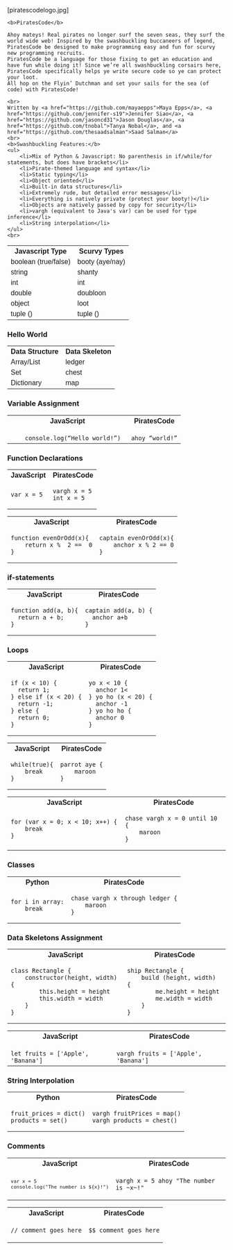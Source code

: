 <html>
<head>
<style>
table {
  font-family: arial, sans-serif;
  border-collapse: collapse;
  width: 100%;
}

td, th {
  border: 1px solid #dddddd;
  text-align: left;
  padding: 8px;
}

tr:nth-child(even) {
  background-color: #dddddd;
}
</style>
</head>
<body>
    [piratescodelogo.jpg] 

    <b>PiratesCode</b>
    
    Ahoy mateys! Real pirates no longer surf the seven seas, they surf the world wide web! Inspired by the swashbuckling buccaneers of legend, PiratesCode be designed to make programming easy and fun for scurvy new programming recruits. 
    PiratesCode be a language for those fixing to get an education and have fun while doing it! Since we’re all swashbuckling corsairs here, PiratesCode specifically helps ye write secure code so ye can protect your loot. 
    All hop on the Flyin’ Dutchman and set your sails for the sea (of code) with PiratesCode!
    
    <br>
    Written by <a href="https://github.com/mayaepps">Maya Epps</a>, <a href="https://github.com/jennifer-s19">Jennifer Siao</a>, <a href="https://github.com/jasoncd31">Jason Douglas</a>, <a href="https://github.com/tnobal">Tanya Nobal</a>, and <a href="https://github.com/thesaadsalman">Saad Salman</a>
    <br>
    <b>Swashbuckling Features:</b>
    <ul>
        <li>Mix of Python & Javascript: No parenthesis in if/while/for statements, but does have brackets</li>
        <li>Pirate-themed language and syntax</li>
        <li>Static typing</li>
        <li>Object oriented</li>
        <li>Built-in data structures</li>
        <li>Extremely rude, but detailed error messages</li>
        <li>Everything is natively private (protect your booty!)</li>
        <li>Objects are natively passed by copy for security</li>
        <li>vargh (equivalent to Java's var) can be used for type inference</li>
        <li>String interpolation</li>
    </ul>
    <br>

<table>
  <tr>
    <th>Javascript Type</th>
    <th>Scurvy Types</th>
  </tr>
  <tr>
    <td>boolean (true/false)</td>
    <td>booty (aye/nay)</td>
  </tr>
  <tr>
    <td>string</td>
    <td>shanty</td>
  </tr>
  <tr>
    <td>int</td>
    <td>int</td>
  </tr>
  <tr>
    <td>double</td>
    <td>doubloon</td>
  </tr>
  <tr>
    <td>object</td>
    <td>loot</td>
  </tr>
  <tr>
    <td>tuple ()</td>
    <td>tuple ()</td>
  </tr>

<table>
  <tr>
    <th>Data Structure</th>
    <th>Data Skeleton</th>
  </tr>
  <tr>
    <td>Array/List</td>
    <td>ledger</td>
  </tr>
  <tr>
    <td>Set</td>
    <td>chest</td>
  </tr>
  <tr>
    <td>Dictionary</td>
    <td>map</td>
  </tr>

<h3>Hello World</h3>

<table>
<tr> <th>JavaScript</th><th>PiratesCode</th><tr>
</tr>
<td>

<code>
    console.log(“Hello world!”) 
</code>

</td>

<td>

<code>
ahoy “world!”
</code>

</td>


<h3>Variable Assignment</h3>

<table>
<tr> <th>JavaScript</th><th>PiratesCode</th><tr>
</tr>
<td>
<code>var x = 5</code>

</td>

<td><pre><code>vargh x = 5
int x = 5</code></pre></td>

<h3>Function Declarations</h3>

<table>
<tr> <th>JavaScript</th><th>PiratesCode</th><tr>
</tr>
<td>

<pre><code>function evenOrOdd(x){
    return x %  2 ==  0
}</code></pre>

</td>
<td>

<pre><code>captain evenOrOdd(x){
    anchor x % 2 == 0
}</code></pre>
</td>



<table>
<tr> <th>JavaScript</th><th>PiratesCode</th><tr>
</tr>
<td>

<pre><code>function add(a, b){
  return a + b;
}</code></pre>
</td>
<td>

<pre><code>captain add(a, b) {
  anchor a+b
}</code></pre>

</td>

<h3>if-statements</h3>

<table>
<tr> <th>JavaScript</th><th>PiratesCode</th><tr>
</tr>
<td><pre><code>if (x < 10) {
  return 1;
} else if (x < 20) {
  return -1;
} else {
  return 0;
}</code></pre></td>
<td>

<pre><code>yo x < 10 {
  anchor 1<
} yo ho (x < 20) {
  anchor -1
} yo ho ho {
  anchor 0
}</code></pre>
</td>

<h3>Loops</h3>

<table>
<tr> <th>JavaScript</th><th>PiratesCode</th><tr>
</tr>
<td>
<pre><code>while(true){
    break
}</code></pre>
</td>
<td>

<pre><code>parrot aye {
    maroon
}</code></pre>

</td>

<table>
<tr> <th>JavaScript</th><th>PiratesCode</th><tr>
</tr>
<td>
<pre><code>for (var x = 0; x < 10; x++) { 
    break
}</code></pre>

</td>
<td>

<pre><code>chase vargh x = 0 until 10 {
    maroon
}</code></pre>

</td>


<table>
<tr> <th>Python</th><th>PiratesCode</th><tr>
</tr>
<td>

<pre><code>for i in array:
    break</code></pre>
</td>
<td>

<pre><code>chase vargh x through ledger {
    maroon
}</code></pre>

</td>

<h3>Classes</h3>

<table>
<tr> <th>JavaScript</th><th>PiratesCode</th><tr>
</tr>
<td>

<pre><code>class Rectangle {
    constructor(height, width){
        this.height = height
        this.width = width
    }
}</code></pre>

</td>
<td>

<pre><code>ship Rectangle {
    build (height, width) {
        me.height = height
        me.width = width
    }
}</code></pre>

</td>

<h3>Data Skeletons Assignment</h3>

<table>
<tr> <th>JavaScript</th><th>PiratesCode</th><tr>
</tr>
<td>

<code>
let fruits = ['Apple', 'Banana']
</code>

</td>
<td>
<code>
vargh fruits = ['Apple', 'Banana']
</code>

</td>

<table>
<tr> <th>Python</th><th>PiratesCode</th><tr>
</tr>
<td>

<pre><code>fruit_prices = dict()
products = set()  </code></pre>

</td>
<td>

<pre><code>vargh fruitPrices = map()
vargh products = chest()</code></pre>

</td>

<h3>String Interpolation</h3>

<table>
<tr> <th>JavaScript</th><th>PiratesCode</th><tr>
</tr>
<td>
<code><pre>var x = 5
console.log("The number is ${x}!")</pre></code>

</td>
<td>

<code><pre>vargh x = 5
ahoy "The number is ~x~!"</pre></code>

</td>

<h3>Comments</h3>

<table>
<tr> <th>JavaScript</th><th>PiratesCode</th><tr>
</tr>
<td>
<code>// comment goes here</code>

</td>
<td>

<code>$$ comment goes here</code>

</td>

</body>
</html>
